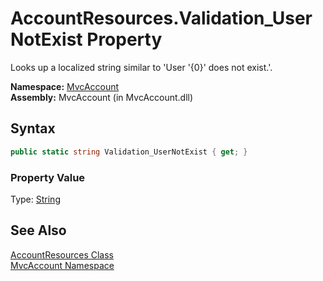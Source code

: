 AccountResources.Validation_UserNotExist Property
=================================================
Looks up a localized string similar to 'User '{0}' does not exist.'.

**Namespace:** [MvcAccount][1]  
**Assembly:** MvcAccount (in MvcAccount.dll)

Syntax
------

```csharp
public static string Validation_UserNotExist { get; }
```

### Property Value
Type: [String][2]

See Also
--------
[AccountResources Class][3]  
[MvcAccount Namespace][1]  

[1]: ../README.md
[2]: http://msdn.microsoft.com/en-us/library/s1wwdcbf
[3]: README.md